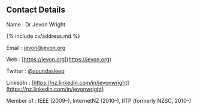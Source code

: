 ## Contact Details

Name
: Dr Jevon Wright

{% include cv/address.md %}

Email
: [jevon@jevon.org](mailto:jevon@jevon.org)

Web
: [https://jevon.org](https://jevon.org)

Twitter
: [@soundasleep](https://twitter.com/soundasleep)

LinkedIn
: [https://nz.linkedin.com/in/jevonwright](https://nz.linkedin.com/in/jevonwright)

Member of
: IEEE (2009&ndash;), InternetNZ (2010&ndash;), IITP (formerly NZSC, 2010&ndash;)
